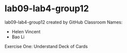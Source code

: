 # lab09-lab4-group12
lab09-lab4-group12 created by GitHub Classroom
Names:
- Helen Vincent 
- Bao Li

Exercise One: Understand Deck of Cards
